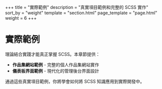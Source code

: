+++
title = "實際範例"
description = "真實項目範例和完整的 SCSS 實作"
sort_by = "weight"
template = "section.html"
page_template = "page.html"
weight = 6
+++

# 實際範例

理論結合實踐才能真正掌握 SCSS。本章節提供：

- **作品集網站範例** - 完整的個人作品集網站實作
- **儀表板界面範例** - 現代化的管理後台界面設計

通過這些真實項目範例，你將學會如何將 SCSS 知識應用到實際開發中。
